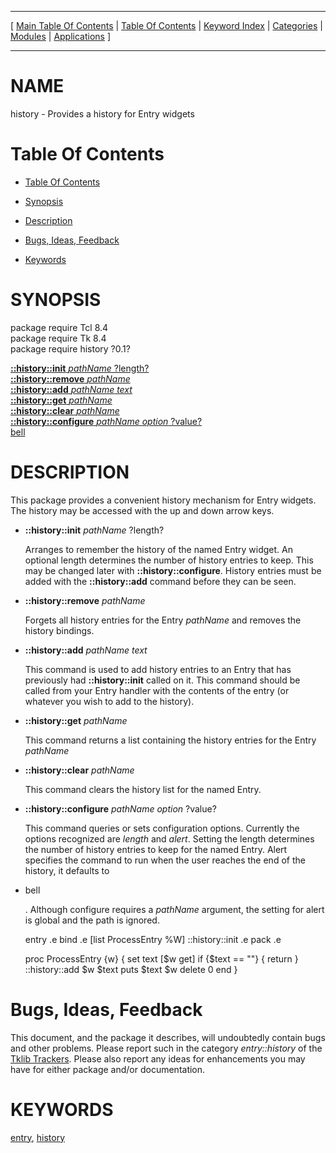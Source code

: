 
[//000000001]: # (history \- Provides a history for Entry widgets)
[//000000002]: # (Generated from file 'tklib\_history\.man' by tcllib/doctools with format 'markdown')
[//000000003]: # (history\(n\) 0\.1 tklib "Provides a history for Entry widgets")

<hr> [ <a href="../../../../toc.md">Main Table Of Contents</a> &#124; <a
href="../../../toc.md">Table Of Contents</a> &#124; <a
href="../../../../index.md">Keyword Index</a> &#124; <a
href="../../../../toc0.md">Categories</a> &#124; <a
href="../../../../toc1.md">Modules</a> &#124; <a
href="../../../../toc2.md">Applications</a> ] <hr>

# NAME

history \- Provides a history for Entry widgets

# <a name='toc'></a>Table Of Contents

  - [Table Of Contents](#toc)

  - [Synopsis](#synopsis)

  - [Description](#section1)

  - [Bugs, Ideas, Feedback](#section2)

  - [Keywords](#keywords)

# <a name='synopsis'></a>SYNOPSIS

package require Tcl 8\.4  
package require Tk 8\.4  
package require history ?0\.1?  

[__::history::init__ *pathName* ?length?](#1)  
[__::history::remove__ *pathName*](#2)  
[__::history::add__ *pathName* *text*](#3)  
[__::history::get__ *pathName*](#4)  
[__::history::clear__ *pathName*](#5)  
[__::history::configure__ *pathName* *option* ?value?](#6)  
[bell](#7)  

# <a name='description'></a>DESCRIPTION

This package provides a convenient history mechanism for Entry widgets\. The
history may be accessed with the up and down arrow keys\.

  - <a name='1'></a>__::history::init__ *pathName* ?length?

    Arranges to remember the history of the named Entry widget\. An optional
    length determines the number of history entries to keep\. This may be changed
    later with __::history::configure__\. History entries must be added with
    the __::history::add__ command before they can be seen\.

  - <a name='2'></a>__::history::remove__ *pathName*

    Forgets all history entries for the Entry *pathName* and removes the
    history bindings\.

  - <a name='3'></a>__::history::add__ *pathName* *text*

    This command is used to add history entries to an Entry that has previously
    had __::history::init__ called on it\. This command should be called from
    your Entry handler with the contents of the entry \(or whatever you wish to
    add to the history\)\.

  - <a name='4'></a>__::history::get__ *pathName*

    This command returns a list containing the history entries for the Entry
    *pathName*

  - <a name='5'></a>__::history::clear__ *pathName*

    This command clears the history list for the named Entry\.

  - <a name='6'></a>__::history::configure__ *pathName* *option* ?value?

    This command queries or sets configuration options\. Currently the options
    recognized are *length* and *alert*\. Setting the length determines the
    number of history entries to keep for the named Entry\. Alert specifies the
    command to run when the user reaches the end of the history, it defaults to

  - <a name='7'></a>bell

    \. Although configure requires a *pathName* argument, the setting for alert
    is global and the path is ignored\.

    entry .e
    bind .e <Return> [list ProcessEntry %W]
    ::history::init .e
    pack .e

    proc ProcessEntry {w} {
        set text [$w get]
        if {$text == ""} { return }
        ::history::add $w $text
        puts $text
        $w delete 0 end
    }

# <a name='section2'></a>Bugs, Ideas, Feedback

This document, and the package it describes, will undoubtedly contain bugs and
other problems\. Please report such in the category *entry::history* of the
[Tklib Trackers](http://core\.tcl\.tk/tklib/reportlist)\. Please also report
any ideas for enhancements you may have for either package and/or documentation\.

# <a name='keywords'></a>KEYWORDS

[entry](\.\./\.\./\.\./\.\./index\.md\#entry),
[history](\.\./\.\./\.\./\.\./index\.md\#history)
